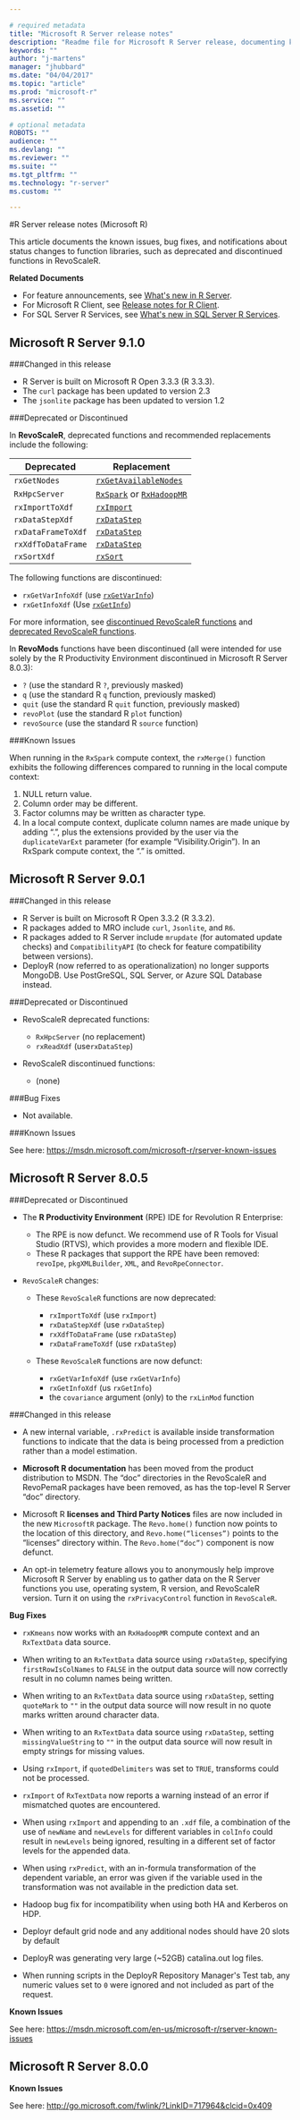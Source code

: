 ```yaml
---

# required metadata
title: "Microsoft R Server release notes"
description: "Readme file for Microsoft R Server release, documenting known issues, bug fixes, and deprecation notificiations."
keywords: ""
author: "j-martens"
manager: "jhubbard"
ms.date: "04/04/2017"
ms.topic: "article"
ms.prod: "microsoft-r"
ms.service: ""
ms.assetid: ""

# optional metadata
ROBOTS: ""
audience: ""
ms.devlang: ""
ms.reviewer: ""
ms.suite: ""
ms.tgt_pltfrm: ""
ms.technology: "r-server"
ms.custom: ""

---
```

#R Server release notes (Microsoft R)

This article documents the known issues, bug fixes, and notifications about status changes to function libraries, such as deprecated and discontinued functions in RevoScaleR.

**Related Documents**

+ For feature announcements, see [What's new in R Server](../rserver-whats-new.md).
+ For Microsoft R Client, see [Release notes for R Client](r-client-notes.md).
+ For SQL Server R Services, see [What's new in SQL Server R Services](https://msdn.microsoft.com/en-us/library/mt604847.aspx).

## Microsoft R Server 9.1.0
 
###Changed in this release
+ R Server is built on Microsoft R Open 3.3.3 (R 3.3.3).
+ The `curl` package has been updated to version 2.3
+ The `jsonlite` package has been updated to version 1.2

###Deprecated or Discontinued
 
In **RevoScaleR**, deprecated functions and recommended replacements include the following:

|Deprecated | Replacement |
|-----------|------------|
|`rxGetNodes` | [`rxGetAvailableNodes`](../scaler/packagehelp/rxGetAvailableNodes.md)| 
|`RxHpcServer` | [`RxSpark`](../scaler/packagehelp/rxSpark.md) or [`RxHadoopMR`](../scaler/packagehelp/rxHadoopMR.md)| 
|`rxImportToXdf` | [`rxImport`](../scaler/packagehelp/rxImport.md) |
|`rxDataStepXdf` | [`rxDataStep`](../scaler/packagehelp/rxDataStep.md) |
|`rxDataFrameToXdf` | [`rxDataStep`](../scaler/packagehelp/rxDataStep.md) |
|`rxXdfToDataFrame` | [`rxDataStep`](../scaler/packagehelp/rxDataStep.md) |
|`rxSortXdf` | [`rxSort`](../scaler/packagehelp/rxSortXdf.md) |

The following functions are discontinued:

 + `rxGetVarInfoXdf` (use [`rxGetVarInfo`](../scaler/packagehelp/rxGetVarInfoXdf.md))
 + `rxGetInfoXdf` (Use [`rxGetInfo`](../scaler/packagehelp/rxGetInfoXdf.md))

For more information, see [discontinued RevoScaleR functions](../scaler/packagehelp/RevoScaleR-defunct.md) and [deprecated RevoScaleR functions](../scaler/packagehelp/RevoScaleR-deprecated.md).

In **RevoMods** functions have been discontinued (all were intended for use solely by the R Productivity Environment discontinued in Microsoft R Server 8.0.3):

+ `?` (use the standard R `?`, previously masked)
+ `q` (use the standard R `q` function, previously masked)
+ `quit` (use the standard R `quit` function, previously masked)
+ `revoPlot` (use the standard R `plot` function)
+ `revoSource` (use the standard R `source` function)


###Known Issues

When running in the `RxSpark` compute context, the `rxMerge()` function exhibits the following differences compared to running in the local compute context:

1.	NULL return value.
2.	Column order may be different.
3.	Factor columns may be written as character type.
4.	In a local compute context, duplicate column names are made unique by adding “.”, plus the extensions provided by the user via the `duplicateVarExt` parameter (for example “Visibility.Origin”). In an RxSpark compute context, the “.” is omitted.


## Microsoft R Server 9.0.1

###Changed in this release

+ R Server is built on Microsoft R Open 3.3.2 (R 3.3.2).
+ R packages added to MRO include `curl`, `Jsonlite`, and `R6`.
+ R packages added to R Server include `mrupdate` (for automated update checks) and `CompatibilityAPI` (to check for feature compatibility between versions).
+ DeployR (now referred to as operationalization) no longer supports MongoDB. Use PostGreSQL, SQL Server, or Azure SQL Database instead.

###Deprecated or Discontinued

+ RevoScaleR deprecated functions:
    + `RxHpcServer` (no replacement)
    + `rxReadXdf` (use`rxDataStep`)

+ RevoScaleR discontinued functions:
    + (none)
     	

###Bug Fixes

+ Not available.

###Known Issues

See here: https://msdn.microsoft.com/microsoft-r/rserver-known-issues

## Microsoft R Server 8.0.5

###Deprecated or Discontinued

+ The **R Productivity Environment** (RPE) IDE for Revolution R Enterprise:
  + The RPE is now defunct. We recommend use of R Tools for Visual Studio (RTVS), which provides a more modern and flexible IDE.
  + These R packages that support the RPE have been removed: `revoIpe`, `pkgXMLBuilder`, `XML`, and `RevoRpeConnector`.

+ `RevoScaleR` changes:
    + These `RevoScaleR` functions are now deprecated:
	    + `rxImportToXdf` (use `rxImport`)
	    + `rxDataStepXdf` (use `rxDataStep`)
	    + `rxXdfToDataFrame` (use `rxDataStep`)
	    + `rxDataFrameToXdf` (use `rxDataStep`)

    + These `RevoScaleR` functions are now defunct:
    	+ `rxGetVarInfoXdf` (use `rxGetVarInfo`)
    	+ `rxGetInfoXdf` (us `rxGetInfo`)
    	+ the `covariance` argument (only) to the `rxLinMod` function

###Changed in this release

+  A new internal variable, `.rxPredict` is available inside transformation functions to indicate that the data is being processed from a prediction rather than a model estimation.

+ **Microsoft R documentation** has been moved from the product distribution to MSDN. The “doc” directories in the RevoScaleR and RevoPemaR packages have been removed, as has the top-level R Server “doc” directory.

+ Microsoft R **licenses and Third Party Notices** files are now included in the new `MicrosoftR` package. The `Revo.home()` function now points to the location of this directory, and `Revo.home(“licenses”)` points to the “licenses” directory within. The `Revo.home(“doc”)` component is now defunct.

+ An opt-in telemetry feature allows you to anonymously help improve Microsoft R Server by enabling us to gather data on the R Server functions you use, operating system, R version, and RevoScaleR version. Turn it on using the `rxPrivacyControl` function in `RevoScaleR`.

**Bug Fixes**

+ `rxKmeans` now works with an `RxHadoopMR` compute context and an `RxTextData` data source.

+ When writing to an `RxTextData` data source using
`rxDataStep`, specifying `firstRowIsColNames` to `FALSE` in
the output data source will now correctly result in no
column names being written.

+ When writing to an `RxTextData` data source using
`rxDataStep`, setting `quoteMark` to `""` in the output data
source will now result in no quote marks written around
character data.

+ When writing to an `RxTextData` data source using
`rxDataStep`, setting `missingValueString` to `""` in the
output data source will now result in empty strings for
missing values.

+ Using `rxImport`, if `quotedDelimiters` was set to `TRUE`,
transforms could not be processed.

+ `rxImport` of `RxTextData` now reports a warning instead of
an error if mismatched quotes are encountered.

+ When using `rxImport` and appending to an `.xdf` file, a
combination of the use of `newName` and `newLevels` for
different variables in `colInfo` could result in `newLevels`
being ignored, resulting in a different set of factor levels
for the appended data.

+ When using `rxPredict`, with an in-formula transformation of
the dependent variable, an error was given if the variable
used in the transformation was not available in the
prediction data set.

+ Hadoop bug fix for incompatibility when using both HA and Kerberos on HDP.

+ Deployr default grid node and any additional nodes should have 20 slots by default

+ DeployR was generating very large (~52GB) catalina.out log files.

+ When running scripts in the DeployR Repository Manager's Test tab, any numeric values set to `0` were ignored and not included as part of the request.

**Known Issues**

See here: https://msdn.microsoft.com/en-us/microsoft-r/rserver-known-issues

## Microsoft R Server 8.0.0

**Known Issues**

See here: http://go.microsoft.com/fwlink/?LinkID=717964&clcid=0x409
